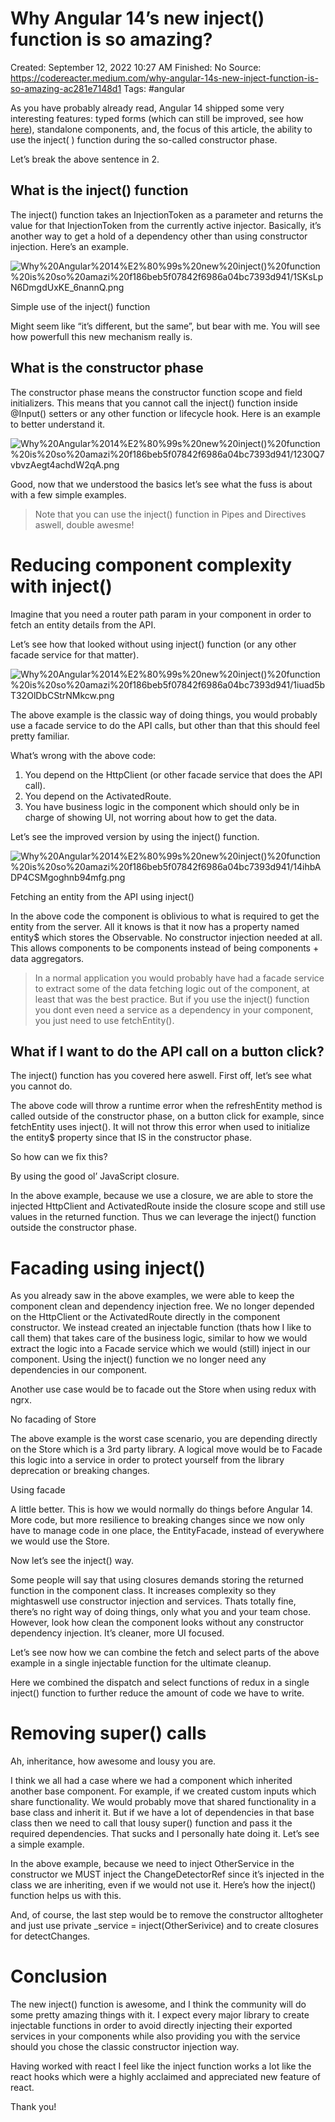 # Why Angular 14’s new inject() function is so amazing?

Created: September 12, 2022 10:27 AM
Finished: No
Source: https://codereacter.medium.com/why-angular-14s-new-inject-function-is-so-amazing-ac281e7148d1
Tags: #angular

As you have probably already read, Angular 14 shipped some very interesting features: typed forms (which can still be improved, see how [here](https://codereacter.medium.com/how-to-improve-angular-14-reactive-forms-typings-1a9963139023)), standalone components, and, the focus of this article, the ability to use the inject( ) function during the so-called constructor phase.

Let’s break the above sentence in 2.

## What is the inject() function

The inject() function takes an InjectionToken as a parameter and returns the value for that InjectionToken from the currently active injector. Basically, it’s another way to get a hold of a dependency other than using constructor injection. Here’s an example.

![Why%20Angular%2014%E2%80%99s%20new%20inject()%20function%20is%20so%20amazi%20f186beb5f07842f6986a04bc7393d941/1SKsLpN6DmgdUxKE_6nannQ.png](Why%20Angular%2014%E2%80%99s%20new%20inject()%20function%20is%20so%20amazi%20f186beb5f07842f6986a04bc7393d941/1SKsLpN6DmgdUxKE_6nannQ.png)

Simple use of the inject() function

Might seem like “it’s different, but the same”, but bear with me. You will see how powerfull this new mechanism really is.

## What is the constructor phase

The constructor phase means the constructor function scope and field initializers. This means that you cannot call the inject() function inside @Input() setters or any other function or lifecycle hook. Here is an example to better understand it.

![Why%20Angular%2014%E2%80%99s%20new%20inject()%20function%20is%20so%20amazi%20f186beb5f07842f6986a04bc7393d941/1230Q7vbvzAegt4achdW2qA.png](Why%20Angular%2014%E2%80%99s%20new%20inject()%20function%20is%20so%20amazi%20f186beb5f07842f6986a04bc7393d941/1230Q7vbvzAegt4achdW2qA.png)

Good, now that we understood the basics let’s see what the fuss is about with a few simple examples.

> Note that you can use the inject() function in Pipes and Directives aswell, double awesme!
> 

# Reducing component complexity with inject()

Imagine that you need a router path param in your component in order to fetch an entity details from the API.

Let’s see how that looked without using inject() function (or any other facade service for that matter).

![Why%20Angular%2014%E2%80%99s%20new%20inject()%20function%20is%20so%20amazi%20f186beb5f07842f6986a04bc7393d941/1iuad5bT32OlDbCStrNMkcw.png](Why%20Angular%2014%E2%80%99s%20new%20inject()%20function%20is%20so%20amazi%20f186beb5f07842f6986a04bc7393d941/1iuad5bT32OlDbCStrNMkcw.png)

The above example is the classic way of doing things, you would probably use a facade service to do the API calls, but other than that this should feel pretty familiar.

What’s wrong with the above code:

1. You depend on the HttpClient (or other facade service that does the API call).
2. You depend on the ActivatedRoute.
3. You have business logic in the component which should only be in charge of showing UI, not worring about how to get the data.

Let’s see the improved version by using the inject() function.

![Why%20Angular%2014%E2%80%99s%20new%20inject()%20function%20is%20so%20amazi%20f186beb5f07842f6986a04bc7393d941/14ihbADP4CSMgoghnb94mfg.png](Why%20Angular%2014%E2%80%99s%20new%20inject()%20function%20is%20so%20amazi%20f186beb5f07842f6986a04bc7393d941/14ihbADP4CSMgoghnb94mfg.png)

Fetching an entity from the API using inject()

In the above code the component is oblivious to what is required to get the entity from the server. All it knows is that it now has a property named entity$ which stores the Observable<Entity>. No constructor injection needed at all. This allows components to be components instead of being components + data aggregators.

> In a normal application you would probably have had a facade service to extract some of the data fetching logic out of the component, at least that was the best practice. But if you use the inject() function you dont even need a service as a dependency in your component, you just need to use fetchEntity().
> 

## What if I want to do the API call on a button click?

The inject() function has you covered here aswell. First off, let’s see what you cannot do.

The above code will throw a runtime error when the refreshEntity method is called outside of the constructor phase, on a button click for example, since fetchEntity uses inject(). It will not throw this error when used to initialize the entity$ property since that IS in the constructor phase.

So how can we fix this?

By using the good ol’ JavaScript closure.

In the above example, because we use a closure, we are able to store the injected HttpClient and ActivatedRoute inside the closure scope and still use values in the returned function. Thus we can leverage the inject() function outside the constructor phase.

# Facading using inject()

As you already saw in the above examples, we were able to keep the component clean and dependency injection free. We no longer depended on the HttpClient or the ActivatedRoute directly in the component constructor. We instead created an injectable function (thats how I like to call them) that takes care of the business logic, similar to how we would extract the logic into a Facade service which we would (still) inject in our component. Using the inject() function we no longer need any dependencies in our component.

Another use case would be to facade out the Store when using redux with ngrx.

No facading of Store

The above example is the worst case scenario, you are depending directly on the Store which is a 3rd party library. A logical move would be to Facade this logic into a service in order to protect yourself from the library deprecation or breaking changes.

Using facade

A little better. This is how we would normally do things before Angular 14. More code, but more resilience to breaking changes since we now only have to manage code in one place, the EntityFacade, instead of everywhere we would use the Store.

Now let’s see the inject() way.

Some people will say that using closures demands storing the returned function in the component class. It increases complexity so they mightaswell use constructor injection and services. Thats totally fine, there’s no right way of doing things, only what you and your team chose. However, look how clean the component looks without any constructor dependency injection. It’s cleaner, more UI focused.

Let’s see now how we can combine the fetch and select parts of the above example in a single injectable function for the ultimate cleanup.

Here we combined the dispatch and select functions of redux in a single inject() function to further reduce the amount of code we have to write.

# Removing super() calls

Ah, inheritance, how awesome and lousy you are.

I think we all had a case where we had a component which inherited another base component. For example, if we created custom inputs which share functionality. We would probably move that shared functionality in a base class and inherit it. But if we have a lot of dependencies in that base class then we need to call that lousy super() function and pass it the required dependencies. That sucks and I personally hate doing it. Let’s see a simple example.

In the above example, because we need to inject OtherService in the constructor we MUST inject the ChangeDetectorRef since it’s injected in the class we are inheriting, even if we would not use it. Here’s how the inject() function helps us with this.

And, of course, the last step would be to remove the constructor alltogheter and just use private _service = inject(OtherSerivice) and to create closures for detectChanges.

# Conclusion

The new inject() function is awesome, and I think the community will do some pretty amazing things with it. I expect every major library to create injectable functions in order to avoid directly injecting their exported services in your components while also providing you with the service should you chose the classic constructor injection way.

Having worked with react I feel like the inject function works a lot like the react hooks which were a highly acclaimed and appreciated new feature of react.

Thank you!